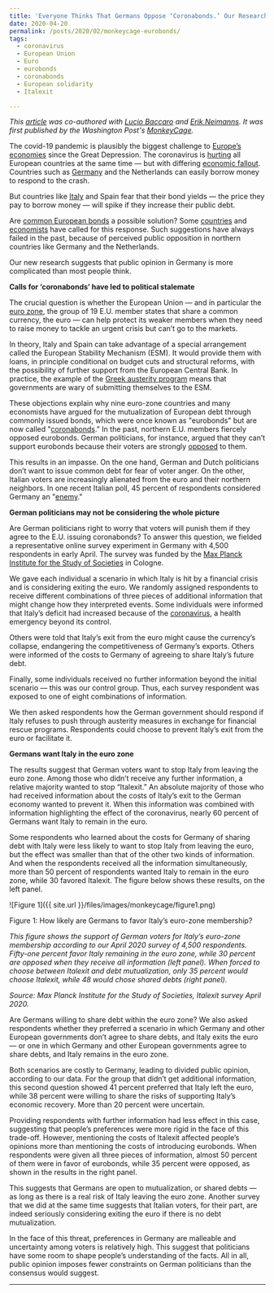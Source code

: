 ```yaml
---
title: 'Everyone Thinks That Germans Oppose ‘Coronabonds.’ Our Research Shows How They’re Wrong'
date: 2020-04-20
permalink: /posts/2020/02/monkeycage-eurobonds/
tags:
  - coronavirus
  - European Union
  - Euro
  - eurobonds 
  - coronabonds 
  - European solidarity
  - Italexit

---
```


*This [article](https://www.washingtonpost.com/politics/2020/04/20/everyone-thinks-that-germans-oppose-coronabonds-our-research-shows-how-theyre-wrong/?utm_campaign=wp_monkeycage&utm_medium=social&utm_source=twitter) was co-authored with [Lucio Baccaro](https://www.mpifg.de/people/lb/index_en.asp) and [Erik Neimanns](https://www.mpifg.de/forschung/wissdetails_en.asp?MitarbID=885). It was first published by the Washington Post's [MonkeyCage](https://www.washingtonpost.com/gdpr-consent/?next_url=https%3a%2f%2fwww.washingtonpost.com%2fnews%2fmonkey-cage%2f).*

The covid-19 pandemic is plausibly the biggest challenge to [Europe’s economies](https://www.washingtonpost.com/world/europe/how-europe-manages-to-keep-a-lid-on-coronavirus-unemployment-while-it-spikes-in-the-us/2020/04/11/29b23c90-7b4f-11ea-a311-adb1344719a9_story.html) since the Great Depression. The coronavirus is [hurting](https://www.bloomberg.com/news/articles/2020-04-19/conte-call-for-joint-euro-area-debt-previews-eu-summit-showdown) all European countries at the same time — but with differing [economic fallout](https://www.nytimes.com/2020/04/08/opinion/europe-coronavirus.html). Countries such as [Germany](https://www.washingtonpost.com/politics/2020/04/20/everyone-thinks-that-germans-oppose-coronabonds-our-research-shows-how-theyre-wrong/?utm_campaign=wp_monkeycage&utm_medium=social&utm_source=twitter) and the Netherlands can easily borrow money to respond to the crash.

But countries like [Italy](https://www.theguardian.com/commentisfree/2020/mar/17/italy-europe-covid-economy-ecb-coronavirus) and Spain fear that their bond yields — the price they pay to borrow money — will spike if they increase their public debt. 

Are [common European bonds](https://www.cnbc.com/id/47547366) a possible solution? Some [countries](https://www.ft.com/content/258308f6-6e94-11ea-89df-41bea055720b) and [economists](https://www.ft.com/content/12ca6b18-6abc-11ea-800d-da70cff6e4d3) have called for this response. Such suggestions have always failed in the past, because of perceived public opposition in northern countries like Germany and the Netherlands. 

Our new research suggests that public opinion in Germany is more complicated than most people think.

**Calls for ‘coronabonds’ have led to political stalemate**

The crucial question is whether the European Union — and in particular the [euro zone](https://edition.cnn.com/2013/07/09/world/europe/eurozone-fast-facts/index.html), the group of 19 E.U. member states that share a common currency, the euro — can help protect its weaker members when they need to raise money to tackle an urgent crisis but can’t go to the markets.

In theory, Italy and Spain can take advantage of a special arrangement called the European Stability Mechanism (ESM). It would provide them with loans, in principle conditional on budget cuts and structural reforms, with the possibility of further support from the European Central Bank. In practice, the example of the [Greek austerity program](https://www.washingtonpost.com/news/monkey-cage/wp/2018/10/23/after-the-greek-financial-crisis-greeks-are-more-mistrustful-of-others-especially-non-greeks/?itid=lk_inline_manual_11) means that governments are wary of submitting themselves to the ESM.

These objections explain why nine euro-zone countries and many economists have argued for the mutualization of European debt through commonly issued bonds, which were once known as "eurobonds" but are now called "[coronabonds](https://www.forbes.com/sites/daviddawkins/2020/04/07/what-are-coronabonds-and-why-is-nazi-war-debt-back-on-the-eurozones-table/#72700c554c6a)." In the past, northern E.U. members fiercely opposed eurobonds. German politicians, for instance, argued that they can’t support eurobonds because their voters are strongly [opposed](https://www.stern.de/wirtschaft/news/stern-umfrage-deutsche-sind-europafreundlich---unter-vorbehalt-3453988.html) to them.

This results in an impasse. On the one hand, German and Dutch politicians don’t want to issue common debt for fear of voter anger. On the other, Italian voters are increasingly alienated from the euro and their northern neighbors. In one recent Italian poll, 45 percent of respondents considered Germany an "[enemy](https://twitter.com/theEUpost/status/1251064470782304259)."

**German politicians may not be considering the whole picture**

Are German politicians right to worry that voters will punish them if they agree to the E.U. issuing coronabonds? To answer this question, we fielded a representative online survey experiment in Germany with 4,500 respondents in early April. The survey was funded by the [Max Planck Institute for the Study of Societies](https://www.mpifg.de/institut/institut_en.asp) in Cologne.

We gave each individual a scenario in which Italy is hit by a financial crisis and is considering exiting the euro. We randomly assigned respondents to receive different combinations of three pieces of additional information that might change how they interpreted events. Some individuals were informed that Italy’s deficit had increased because of the [coronavirus](https://www.washingtonpost.com/health/2020/02/28/what-you-need-know-about-coronavirus/?arc404=true), a health emergency beyond its control. 

Others were told that Italy’s exit from the euro might cause the currency’s collapse, endangering the competitiveness of Germany’s exports. Others were informed of the costs to Germany of agreeing to share Italy’s future debt.

Finally, some individuals received no further information beyond the initial scenario — this was our control group. Thus, each survey respondent was exposed to one of eight combinations of information.

We then asked respondents how the German government should respond if Italy refuses to push through austerity measures in exchange for financial rescue programs. Respondents could choose to prevent Italy’s exit from the euro or facilitate it.

**Germans want Italy in the euro zone**

The results suggest that German voters want to stop Italy from leaving the euro zone. Among those who didn’t receive any further information, a relative majority wanted to stop “Italexit.” An absolute majority of those who had received information about the costs of Italy’s exit to the German economy wanted to prevent it. When this information was combined with information highlighting the effect of the coronavirus, nearly 60 percent of Germans want Italy to remain in the euro.

Some respondents who learned about the costs for Germany of sharing debt with Italy were less likely to want to stop Italy from leaving the euro, but the effect was smaller than that of the other two kinds of information. And when the respondents received all the information simultaneously, more than 50 percent of respondents wanted Italy to remain in the euro zone, while 30 favored Italexit. The figure below shows these results, on the left panel.

![Figure 1]({{ site.url }}/files/images/monkeycage/figure1.png)

Figure 1: How likely are Germans to favor Italy’s euro-zone membership?

*This figure shows the support of German voters for Italy’s euro-zone membership according to our April 2020 survey of 4,500 respondents. Fifty-one percent favor Italy remaining in the euro zone, while 30 percent are opposed when they receive all information (left panel). When forced to choose between Italexit and debt mutualization, only 35 percent would choose Italexit, while 48 would chose shared debts (right panel).*

*Source: Max Planck Institute for the Study of Societies, Italexit survey April 2020.*

Are Germans willing to share debt within the euro zone? We also asked respondents whether they preferred a scenario in which Germany and other European governments don’t agree to share debts, and Italy exits the euro — or one in which Germany and other European governments agree to share debts, and Italy remains in the euro zone.

Both scenarios are costly to Germany, leading to divided public opinion, according to our data. For the group that didn’t get additional information, this second question showed 41 percent preferred that Italy left the euro, while 38 percent were willing to share the risks of supporting Italy’s economic recovery. More than 20 percent were uncertain.

Providing respondents with further information had less effect in this case, suggesting that people’s preferences were more rigid in the face of this trade-off. However, mentioning the costs of Italexit affected people’s opinions more than mentioning the costs of introducing eurobonds. When respondents were given all three pieces of information, almost 50 percent of them were in favor of eurobonds, while 35 percent were opposed, as shown in the results in the right panel.

This suggests that Germans are open to mutualization, or shared debts — as long as there is a real risk of Italy leaving the euro zone. Another survey that we did at the same time suggests that Italian voters, for their part, are indeed seriously considering exiting the euro if there is no debt mutualization.

In the face of this threat, preferences in Germany are malleable and uncertainty among voters is relatively high. This suggest that politicians have some room to shape people’s understanding of the facts. All in all, public opinion imposes fewer constraints on German politicians than the consensus would suggest.

------